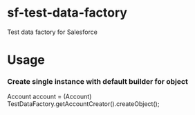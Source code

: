 # sf-test-data-factory
Test data factory for Salesforce

# Usage
### Create single instance with default builder for object
Account account = (Account) TestDataFactory.getAccountCreator().createObject();


